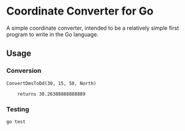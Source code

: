 # Coordinate Converter for Go

A simple coordinate converter, intended to be a relatively simple first program to write in the Go language.

## Usage

### Conversion
```
ConvertDmsToDd(30, 15, 50, North)

    returns 30.26388888888889
```

### Testing
```
go test
```

